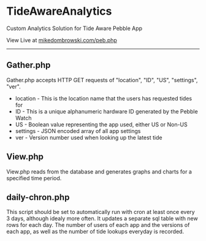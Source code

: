 # TideAwareAnalytics
Custom Analytics Solution for Tide Aware Pebble App

View Live at [mikedombrowski.com/peb.php](http://mikedombrowski.com/peb.php)

__________________

Gather.php
----------
Gather.php accepts HTTP GET requests of "location", "ID", "US", "settings", "ver".
 - location - This is the location name that the users has requested tides for
 - ID - This is a unique alphanumeric hardware ID generated by the Pebble Watch
 - US - Boolean value representing the app used, either US or Non-US
 - settings - JSON encoded array of all app settings
 - ver - Version number used when looking up the latest tide

View.php
--------
View.php reads from the database and generates graphs and charts for a specified time period.

daily-chron.php
---------------
This script should be set to automatically run with cron at least once every 3 days, although idealy more often.
It updates a separate sql table with new rows for each day. The number of users of each app and the versions of each app, as well as the number of tide lookups everyday is recorded.
